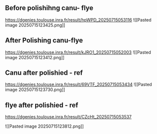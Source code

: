 ## Before polishihng canu- flye
https://dgenies.toulouse.inra.fr/result/hpWPD_20250715053116
![[Pasted image 20250715123425.png]]

## After Polishing canu-flye
https://dgenies.toulouse.inra.fr/result/kJRO1_20250715052003
![[Pasted image 20250715123412.png]]




## Canu after polishied - ref
https://dgenies.toulouse.inra.fr/result/69VTF_20250715053434
![[Pasted image 20250715123730.png]]


## flye after polishied - ref
https://dgenies.toulouse.inra.fr/result/CZcHt_20250715053537

![[Pasted image 20250715123812.png]]